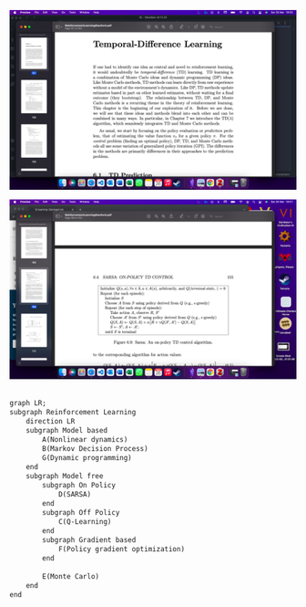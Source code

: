![Pasted image 20220326185340.png](../Images/Pasted%20image%2020220326185340.png)

![Pasted image 20220326185209.png](../Images/Pasted%20image%2020220326185209.png)

````mermaid

graph LR;
subgraph Reinforcement Learning
	direction LR
	subgraph Model based
		A(Nonlinear dynamics)
		B(Markov Decision Process)
		G(Dynamic programming)
	end
	subgraph Model free
		subgraph On Policy
			D(SARSA)
		end
		subgraph Off Policy
			C(Q-Learning)
		end
		subgraph Gradient based
			F(Policy gradient optimization)
		end
		
		E(Monte Carlo)
	end
end

````
